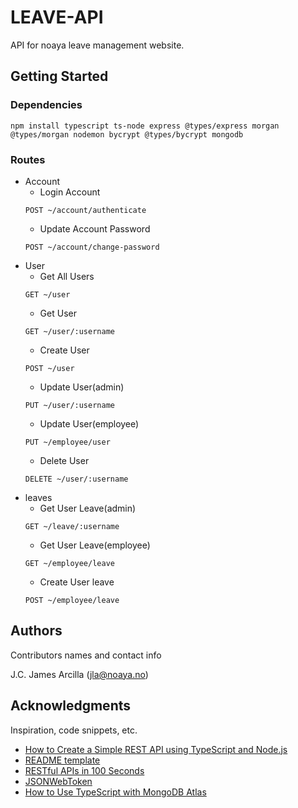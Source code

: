 # LEAVE-API

API for noaya leave management website.

## Getting Started

### Dependencies

```
npm install typescript ts-node express @types/express morgan @types/morgan nodemon bycrypt @types/bycrypt mongodb
```

### Routes

- Account
  - Login Account
  ```
  POST ~/account/authenticate
  ```
  - Update Account Password
  ```
  POST ~/account/change-password
  ```
- User
  - Get All Users
  ```
  GET ~/user
  ```
  - Get User
  ```
  GET ~/user/:username
  ```
  - Create User
  ```
  POST ~/user
  ```
  - Update User(admin)
  ```
  PUT ~/user/:username
  ```
  - Update User(employee)
  ```
  PUT ~/employee/user
  ```
  - Delete User
  ```
  DELETE ~/user/:username
  ```
- leaves
  - Get User Leave(admin)
  ```
  GET ~/leave/:username
  ```
  - Get User Leave(employee)
  ```
  GET ~/employee/leave
  ```
  - Create User leave
  ```
  POST ~/employee/leave
  ```

## Authors

Contributors names and contact info

J.C. James Arcilla (jla@noaya.no)

## Acknowledgments

Inspiration, code snippets, etc.

- [How to Create a Simple REST API using TypeScript and Node.js](https://www.section.io/engineering-education/how-to-create-a-simple-rest-api-using-typescript-and-nodejs/)
- [README template](https://gist.github.com/DomPizzie/7a5ff55ffa9081f2de27c315f5018afc#project-title)
- [RESTful APIs in 100 Seconds](https://www.youtube.com/watch?v=-MTSQjw5DrM)
- [JSONWebToken](https://jwt.io/)
- [How to Use TypeScript with MongoDB Atlas](https://www.mongodb.com/compatibility/using-typescript-with-mongodb-tutorial)
